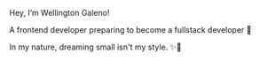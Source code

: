 Hey, I’m Wellington Galeno! 

A frontend developer preparing to become a fullstack developer 🚀

In my nature, dreaming small isn't my style. ✨💭
